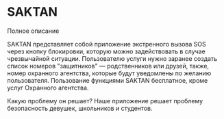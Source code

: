 # SAKTAN
Полное описание

SAKTAN представляет собой приложение экстренного вызова SOS через кнопку блокировки, которую можно задействовать в случае чрезвычайной ситуации. Пользователю услуги нужно заранее создать список номеров "защитников" — родственников или друзей, также, номер охранного агентства, которые будут уведомлены по желанию пользователя.
Пользование функциями SAKTAN бесплатное, кроме услуг Охранного агентства.

Какую проблему он решает?
Наше приложение решает проблему безопасность девушек, школьников и студентов.
